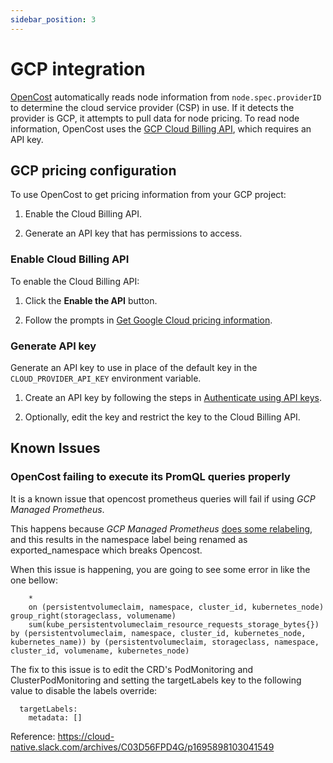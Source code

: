 ```yaml
---
sidebar_position: 3
---
```


# GCP integration

[OpenCost](https://www.opencost.io/) automatically reads node information from `node.spec.providerID` to determine the cloud service provider (CSP) in use. If it detects the provider is GCP, it attempts to pull data for node pricing. To read node information, OpenCost uses the [GCP Cloud Billing API](https://cloud.google.com/billing/), which requires an API key.

## GCP pricing configuration

To use OpenCost to get pricing information from your GCP project:

1. Enable the Cloud Billing API.

2. Generate an API key that has permissions to access.

### Enable Cloud Billing API

To enable the Cloud Billing API:

1. Click the **Enable the API** button.

2. Follow the prompts in [Get Google Cloud pricing information](https://cloud.google.com/billing/v1/how-tos/catalog-api).

### Generate API key

Generate an API key to use in place of the default key in the `CLOUD_PROVIDER_API_KEY` environment variable.

1. Create an API key by following the steps in [Authenticate using API keys](https://cloud.google.com/docs/authentication/api-keys).

2. Optionally, edit the key and restrict the key to the Cloud Billing API.

## Known Issues 

### OpenCost failing to execute its PromQL queries properly
It is a known issue that opencost prometheus queries will fail if using *GCP Managed Prometheus*. 

This happens because *GCP Managed Prometheus* [does some relabeling](https://cloud.google.com/stackdriver/docs/managed-prometheus/setup-managed#reserved-labels), and this results in the namespace label being renamed as exported_namespace which breaks Opencost.

When this issue is happening, you are going to see some error in like the one bellow: 
```ERR CostDataRange: Request Error: Prometheus communication error: 422 (Unprocessable Entity) Headers: { Content-Type: [ application/json; charset=UTF-8 ], Server: [ ESF ], Vary: [ Origin, X-Origin, Referer ], X-Frame-Options: [ SAMEORIGIN ], Cache-Control: [ private ], X-Content-Type-Options: [ nosniff ], X-Xss-Protection: [ 0 ], Date: [ Thu, 28 Sep 2023 10:33:58 GMT ] }, Body: {"status":"error","errorType":"execution","error":"found duplicate series for the match group {namespace=\"redacted\", persistentvolumeclaim=\"redacted\"} on the left hand-side of the operation: [{namespace=\"redacted\", persistentvolumeclaim=\"redacted\", storageclass=\"standard\", volumename=\"redacted\"}, {namespace=\"redacted\", persistentvolumeclaim=\"redacted\", storageclass=\"standard\", volumename=\"redacted\"}];many-to-many matching not allowed: matching labels must be unique on one side"} Query: avg(avg(kube_persistentvolumeclaim_info{volumename != "", }) by (persistentvolumeclaim, storageclass, namespace, volumename, cluster_id, kubernetes_node)
	*
	on (persistentvolumeclaim, namespace, cluster_id, kubernetes_node) group_right(storageclass, volumename)
	sum(kube_persistentvolumeclaim_resource_requests_storage_bytes{}) by (persistentvolumeclaim, namespace, cluster_id, kubernetes_node, kubernetes_name)) by (persistentvolumeclaim, storageclass, namespace, cluster_id, volumename, kubernetes_node)
```

The fix to this issue is to edit the CRD's  PodMonitoring and ClusterPodMonitoring and setting the targetLabels key  to the following value to disable the labels override:

``` 
  targetLabels:
    metadata: []
```

Reference: https://cloud-native.slack.com/archives/C03D56FPD4G/p1695898103041549
